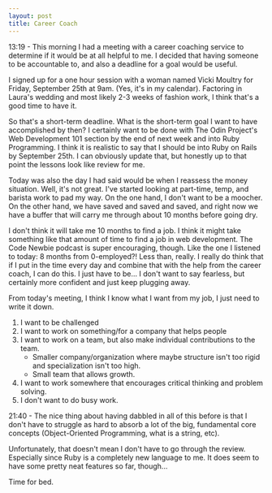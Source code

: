 ```yaml
---
layout: post
title: Career Coach
---
```


13:19 - This morning I had a meeting with a career coaching service to determine if it would be at all helpful to me.  I decided that having someone to be accountable to, and also a deadline for a goal would be useful.

I signed up for a one hour session with a woman named Vicki Moultry for Friday, September 25th at 9am.  (Yes, it's in my calendar).  Factoring in Laura's wedding and most likely 2-3 weeks of fashion work, I think that's a good time to have it.

So that's a short-term deadline.  What is the short-term goal I want to have accomplished by then?  I certainly want to be done with The Odin Project's Web Development 101 section by the end of next week and into Ruby Programming.  I think it is realistic to say that I should be into Ruby on Rails by September 25th.  I can obviously update that, but honestly up to that point the lessons look like review for me.

Today was also the day I had said would be when I reassess the money situation.  Well, it's not great.  I've started looking at part-time, temp, and barista work to pad my way.  On the one hand, I don't want to be a moocher.  On the other hand, we have saved and saved and saved, and right now we have a buffer that will carry me through about 10 months before going dry.

I don't think it will take me 10 months to find a job.  I think it might take something like that amount of time to find a job in web development.  The Code Newbie podcast is super encouraging, though.  Like the one I listened to today: 8 months from 0-employed?!  Less than, really.  I really do think that if I put in the time every day and combine that with the help from the career coach, I can do this.  I just have to be... I don't want to say fearless, but certainly more confident and just keep plugging away.

From today's meeting, I think I know what I want from my job, I just need to write it down.

1. I want to be challenged
2. I want to work on something/for a company that helps people
3. I want to work on a team, but also make individual contributions to the team.
	* Smaller company/organization where maybe structure isn't too rigid and specialization isn't too high.
	* Small team that allows growth.
4. I want to work somewhere that encourages critical thinking and problem solving.
5. I don't want to do busy work.

21:40 - The nice thing about having dabbled in all of this before is that I don't have to struggle as hard to absorb a lot of the big, fundamental core concepts (Object-Oriented Programming, what is a string, etc).

Unfortunately, that doesn't mean I don't have to go through the review.  Especially since Ruby is a completely new language to me.  It does seem to have some pretty neat features so far, though...

Time for bed.